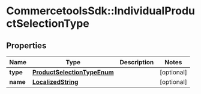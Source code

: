 # CommercetoolsSdk::IndividualProductSelectionType

## Properties
Name | Type | Description | Notes
------------ | ------------- | ------------- | -------------
**type** | [**ProductSelectionTypeEnum**](ProductSelectionTypeEnum.md) |  | [optional] 
**name** | [**LocalizedString**](LocalizedString.md) |  | [optional] 

